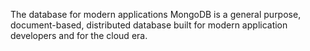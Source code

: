 The database for modern applications MongoDB is a general purpose, document-based, distributed database built for modern application developers and for the cloud era.
